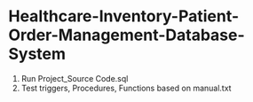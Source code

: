 # Healthcare-Inventory-Patient-Order-Management-Database-System

1) Run Project_Source Code.sql
2) Test triggers, Procedures, Functions based on manual.txt 
